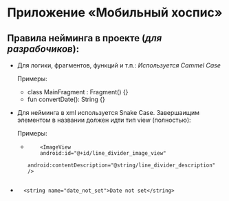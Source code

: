 # Приложение «Мобильный хоспис»
## Правила нейминга в проекте (*для разрабочиков*):
* Для логики, фрагментов, функций и т.п.:
*Используется Cammel Case*

  Примеры:
  * class MainFragment : Fragment() {}
  * fun convertDate(): String {}
* Для нейминга в xml используется Snake Case. Завершаищим элементом в названии должен идти тип view (полностью):
  
  Примеры:
    * ```
          <ImageView
          android:id="@+id/line_divider_image_view"
          android:contentDescription="@string/line_divider_description" />
    ```
    
* ```
    <string name="date_not_set">Date not set</string>
    ```
